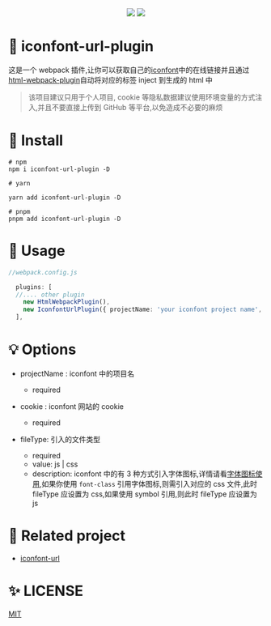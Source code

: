 <div align="center">
<img src='https://img.shields.io/github/actions/workflow/status/left0ver/iconfont-url-plugin/ci.yml?branch=main'/>
<img src='https://img.shields.io/npm/v/iconfont-url-plugin'/>
</div>

# :tada: iconfont-url-plugin

这是一个 webpack 插件,让你可以获取自己的[iconfont](https://wwww.iconfont.cn/)中的在线链接并且通过[html-webpack-plugin](https://github.com/jantimon/html-webpack-plugin)自动将对应的标签 inject 到生成的 html 中

> 该项目建议只用于个人项目, cookie 等隐私数据建议使用环境变量的方式注入,并且不要直接上传到 GitHub 等平台,以免造成不必要的麻烦

# :key: Install

```shell
# npm
npm i iconfont-url-plugin -D

# yarn

yarn add iconfont-url-plugin -D

# pnpm
pnpm add iconfont-url-plugin -D

```

# :rainbow: Usage

```typescript
//webpack.config.js

  plugins: [
  //.... other plugin
    new HtmlWebpackPlugin(),
    new IconfontUrlPlugin({ projectName: 'your iconfont project name', cookie: 'your cookie',fileType:"js" }),
  ],

```

# :bulb: Options

- projectName : iconfont 中的项目名

  - required

- cookie : iconfont 网站的 cookie
  - required
- fileType: 引入的文件类型
  - required
  - value: js | css
  - description: iconfont 中的有 3 种方式引入字体图标,详情请看[字体图标使用](https://www.iconfont.cn/help/detail?spm=a313x.7781069.1998910419.d8cf4382a&helptype=code),如果你使用 `font-class` 引用字体图标,则需引入对应的 css 文件,此时 fileType 应设置为 css,如果使用 symbol 引用,则此时 fileType 应设置为 js


# :necktie: Related project

- [iconfont-url](https://github.com/left0ver/iconfont-url)
# :sparkles: LICENSE

[MIT](./LICENSE)
